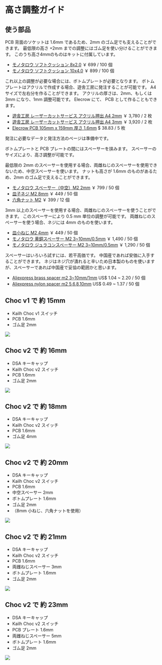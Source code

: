# 高さ調整ガイド

## 使う部品

PCB 背面のソケットは 1.6mm であるため、2mm のゴム足でも支えることができます。
最低限の高さ +2mm までの調整にはゴム足を使い分けることができます。
このうち高さ4mmのものはキットに付属しています。

- [モノタロウ ソフトクッション 8x2.0](https://www.monotaro.com/p/4891/2353/) ￥ 699 / 100 個
- [モノタロウ ソフトクッション 10x4.0](https://www.monotaro.com/p/4891/2387/) ￥ 899 / 100 個

これ以上の調整が必要な場合には、ボトムプレートが必要となります。
ボトムプレートはアクリルで作成する場合、遊舎工房に発注することが可能です。
A4 サイズで左右分を作ることができます。
アクリルの厚さは、2mm、もしくは 3mm になり、1mm 調整可能です。
Elecrow にて、 PCB として作ることもできます。

- [遊舎工房 レーザーカットサービス アクリル押出 A4 2mm](https://yushakobo.jp/lasercut/) ￥ 3,780 / 2 枚
- [遊舎工房 レーザーカットサービス アクリル押出 A4 3mm](https://yushakobo.jp/lasercut/) ￥ 3,920 / 2 枚
- [Elecrow PCB 105mm x 159mm 厚さ 1.6mm](https://www.elecrow.com/pcb-manufacturing.html) \$ 38.83 / 5 枚

発注に必要なデータと発注方法のページは準備中です。

ボトムプレートと PCB プレートの間にはスペーサーを挟みます。
スペーサーのサイズにより、高さ調整が可能です。

最低限の 2mm のスペーサーを使用する場合、両雌ねじのスペーサーを使用できないため、中空スペーサーを使います。
ナットも高さが 1.6mm のものがあるため、2mm のゴム足で支えることができます。

- [モノタロウ スペーサー（中空）M2 2mm](https://www.monotaro.com/p/1126/1364/) ￥ 799 / 50 個
- [皿子ネジ M2 8mm](https://www.monotaro.com/p/4926/2771/) ￥ 449 / 50 個
- [六角ナット M2](https://www.monotaro.com/p/4221/6097/) ￥ 399 / 12 個

3mm 以上のスペーサーを使用する場合、両雌ねじのスペーサーを使うことができます。
このスペーサーにより 0.5 mm 単位の調整が可能です。
両雌ねじのスペーサーを使う場合、ネジには 4mm のものを使います。

- [皿小ねじ M2 4mm](https://www.monotaro.com/p/4926/2744/) ￥ 449 / 50 個
- [モノタロウ 黄銅スペーサー M2 3~10mm/0.5mm](https://www.monotaro.com/g/00428593/) ￥ 1,490 / 50 個
- [モノタロウ ジュラコンスペーサー M2 3~10mm/0.5mm](https://www.monotaro.com/g/01213180/) ￥ 1,290 / 50 個

スペーサーはいろいろ試すには、若干高価です。
中国産であれば安価に入手することができます。
ネジはネジ穴が潰れると辛いため日本製のものを使いますが、スペーサーであれば中国産で妥協の範囲かと思います。

- [Aliexpress brass spacer m2 3~10mm/1mm](https://www.aliexpress.com/item/32904784115.html) US\$ 1.04 ~ 2.20 / 50 個
- [Aliexpress nylon spacer m2 5,6,8,10mm](https://www.aliexpress.com/item/32996308968.html) US\$ 0.49 ~ 1.37 / 50 個

## Choc v1 で 約 15mm

- Kailh Choc v1 スイッチ
- PCB 1.6mm
- ゴム足 2mm

![](chocv1_15mm.jpg)

## Choc v2 で 約 16mm

- DSA キーキャップ
- Kailh Choc v2 スイッチ
- PCB 1.6mm
- ゴム足 2mm

![](chocv2_16mm.jpg)

## Choc v2 で 約 18mm

- DSA キーキャップ
- Kailh Choc v2 スイッチ
- PCB 1.6mm
- ゴム足 4mm

![](chocv2_18mm.jpg)

## Choc v2 で 約 20mm

- DSA キーキャップ
- Kailh Choc v2 スイッチ
- PCB 1.6mm
- 中空スペーサー 2mm
- ボトムプレート 1.6mm
- ゴム足 2mm
- （8mm 小ねじ、六角ナットを使用）

![](chocv2_20mm.jpg)

## Choc v2 で 約 21mm

- DSA キーキャップ
- Kailh Choc v2 スイッチ
- PCB 1.6mm
- 両雌ねじスペーサー 3mm
- ボトムプレート 1.6mm
- ゴム足 2mm

![](chocv2_21mm.jpg)

## Choc v2 で 約 23mm

- DSA キーキャップ
- Kailh Choc v2 スイッチ
- PCB プレート 1.6mm
- 両雌ねじスペーサー 5mm
- ボトムプレート 1.6mm
- ゴム足 2mm

![](chocv2_23mm.jpg)
